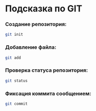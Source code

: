 # Подсказка по GIT

### Создание репозитория:
```sh
git init
```

### Добавление файла:
```sh
git add
```

### Проверка статуса репозитория:
```sh
git status
```

### Фиксация коммита сообщением:
```sh
git commit
```

